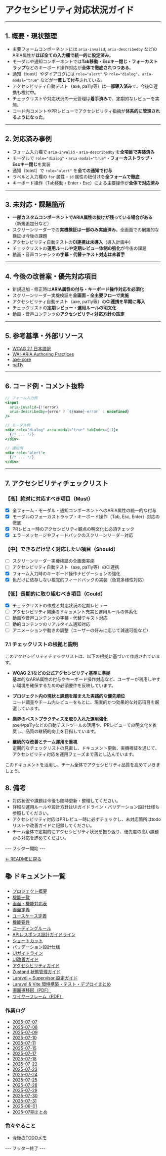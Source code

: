 # アクセシビリティ対応状況ガイド

---

## 1. 概要・現状整理

- 主要フォームコンポーネントには `aria-invalid`, `aria-describedby` などのARIA属性が**ほぼ全ての入力欄で統一的に設定済み**。
- モーダルや通知コンポーネントでは**Tab移動・Escキー閉じ・フォーカストラップ**などのキーボード操作対応が**全体で徹底されつつある**。
- 通知（toast）やダイアログには `role="alert"` や `role="dialog"`、`aria-modal="true"` などが**一貫して付与**されている。
- アクセシビリティ自動テスト（axe, pa11y等）は**一部導入済み**で、今後CI連携も検討中。
- チェックリストや対応状況の一元管理は**着手済み**で、定期的なレビューを実施。
- コード内コメントやPRレビューでアクセシビリティ指摘が**体系的に管理されるようになった**。

---

## 2. 対応済み事例

- フォーム入力欄で `aria-invalid`・`aria-describedby` を**全項目で実装済み**
- モーダルで `role="dialog"`・`aria-modal="true"`・**フォーカストラップ・Escキー閉じ**を実装
- 通知（toast）で `role="alert"` を**全ての通知で付与**
- ラベルと入力欄の `for` 属性・`id` 属性の紐付けを**全フォームで徹底**
- キーボード操作（Tab移動・Enter・Esc）による主要操作が**全体で対応済み**

---

## 3. 未対応・課題箇所

- **一部カスタムコンポーネントでARIA属性の抜けが残っている場合がある**（新規追加分など）
- スクリーンリーダーでの**実機検証は一部のみ実施済み**。全画面での網羅的な検証は今後の課題
- アクセシビリティ自動テストの**CI連携は未導入**（導入計画中）
- チェックリストの**運用ルールや定期レビュー体制の強化**が今後の課題
- 動画・音声コンテンツの**字幕・代替テキスト対応は未着手**

---

## 4. 今後の改善案・優先対応項目

- 新規追加・修正時は**ARIA属性の付与・キーボード操作対応を必須化**
- スクリーンリーダー実機検証を**全画面・全主要フローで実施**
- アクセシビリティ自動テスト（axe, pa11y等）の**CI連携を早期に導入**
- チェックリストの**定期レビュー・運用ルールの明文化**
- 動画・音声コンテンツの**アクセシビリティ対応方針の策定**

---

## 5. 参考基準・外部リソース

- [WCAG 2.1 日本語訳](https://waic.jp/guideline/)
- [WAI-ARIA Authoring Practices](https://www.w3.org/WAI/ARIA/apg/)
- [axe-core](https://github.com/dequelabs/axe-core)
- [pa11y](https://github.com/pa11y/pa11y)

---

## 6. コード例・コメント抜粋

```jsx
// フォーム入力例
<input
  aria-invalid={!!error}
  aria-describedby={error ? `${name}-error` : undefined}
/>

// モーダル例
<div role="dialog" aria-modal="true" tabIndex={-1}>
  {/* ... */}
</div>

// 通知例
<div role="alert">
  {/* ... */}
</div>
```

---

## 7. アクセシビリティチェックリスト

### 【高】絶対に対応すべき項目（Must）

- [x] 全フォーム・モーダル・通知コンポーネントへのARIA属性の統一的な付与
- [x] モーダルのフォーカストラップ・キーボード操作（Tab, Esc, Enter）対応の徹底
- [x] PRレビュー時のアクセシビリティ観点の明文化と必須チェック
- [x] エラーメッセージやフィードバックのスクリーンリーダー対応

### 【中】できるだけ早く対応したい項目（Should）

- [ ] スクリーンリーダー実機検証の全画面実施
- [ ] アクセシビリティ自動テスト（axe, pa11y等）のCI連携
- [x] フォーム入力時のキーボード操作ナビゲーションの強化
- [x] 色だけに依存しない視覚的フィードバックの実装（色覚多様性対応）

### 【低】長期的に取り組むべき項目（Could）

- [x] チェックリストの作成と対応状況の定期レビュー
- [ ] アクセシビリティ関連のドキュメント充実と運用ルールの体系化
- [ ] 動画や音声コンテンツの字幕・代替テキスト対応
- [ ] 動的コンテンツのリアルタイム通知対応
- [ ] アニメーションや動きの調整（ユーザーの好みに応じて減速可能など）

### 7.1 チェックリストの根拠と説明

このアクセシビリティチェックリストは、以下の根拠に基づいて作成されています。

- **WCAG 2.1などの公式アクセシビリティ基準に準拠**  
  基本的なARIA属性の付与やキーボード操作対応など、ユーザーが利用しやすい環境を確保するための必須要件を反映しています。

- **プロジェクト内の現状と課題を踏まえた実践的な優先順位**  
  コード調査やチーム内レビューをもとに、現実的かつ効果的な対応項目を厳選しています。

- **業界のベストプラクティスを取り入れた運用強化**  
  axeやpa11yなどの自動テストツールの活用や、PRレビューでの明文化を推奨し、品質の継続的向上を目指しています。

- **継続的な改善とチーム運用を重視**  
  定期的なチェックリストの見直し、ドキュメント更新、実機検証を通じて、アクセシビリティ対応を運用フェーズまで落とし込んでいます。

このドキュメントを活用し、チーム全体でアクセシビリティ品質を高めていきましょう。

## 8. 備考

- 対応状況や課題は今後も随時更新・整理してください。
- 詳細な運用ルールや設計方針はUIガイドライン・バリデーション設計仕様も参照してください。
- アクセシビリティ対応はPRレビュー時に必ずチェックし、未対応箇所はtodoリストや改善ガイドに記録してください。
- チーム全体で定期的にアクセシビリティ状況を振り返り、優先度の高い課題から対応を進めてください。

--- フッター開始 ---

[← READMEに戻る](../README.md)

## 📚 ドキュメント一覧

- [プロジェクト概要](project-overview.md)
- [機能一覧](features.md)
- [画面・機能対応表](function_screen_map.md)
- [画面定義](screens.md)
- [ユースケース定義](usecase_reserve.md)
- [機能要件](functional_requirements.md)
- [コーディングルール](coding-rules.md)
- [APIレスポンス設計ガイドライン](api_response.md)
- [ショートカット](shortcuts.md)
- [バリデーション設計仕様](validation_spec.md)
- [UIガイドライン](ui_guideline.md)
- [UI改善ガイド](ui_improvement_guide.md)
- [アクセシビリティガイド](accessibility_guide.md) 
- [Zustand 状態管理ガイド](zustand_guide.md)
- [Laravel + Supervisor 設定ガイド](supervisor.md)
- [Laravel & Vite 環境構築・テスト・デプロイまとめ](laravel-vite-setup.md)
- [画面遷移図（PDF）](画面遷移図.pdf)
- [ワイヤーフレーム（PDF）](ワイヤーフレーム.pdf)

### 作業ログ
- [2025-07-07](logs/2025-07-07.md)
- [2025-07-08](logs/2025-07-08.md)
- [2025-07-09](logs/2025-07-09.md)
- [2025-07-10](logs/2025-07-10.md)
- [2025-07-11](logs/2025-07-11.md)
- [2025-07-15](logs/2025-07-15.md)
- [2025-07-17](logs/2025-07-17.md)
- [2025-07-18](logs/2025-07-18.md)
- [2025-07-22](logs/2025-07-22.md)
- [2025-07-23](logs/2025-07-23.md)
- [2025-07-24](logs/2025-07-24.md)
- [2025-07-25](logs/2025-07-25.md)
- [2025-07-28](logs/2025-07-28.md)
- [2025-07-29](logs/2025-07-29.md)
- [2025-07-30](logs/2025-07-30.md)
- [2025-07-31](logs/2025-07-31.md)
- [2025-08-01](logs/2025-08-01.md)
- [2025-07期まとめ](logs/2025-07.md)

### 色々やること
- [今後のTODOメモ](todo.md)

--- フッター終了 ---
